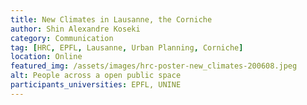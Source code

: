 ```yaml
---
title: New Climates in Lausanne, the Corniche
author: Shin Alexandre Koseki
category: Communication
tag: [HRC, EPFL, Lausanne, Urban Planning, Corniche]
location: Online
featured_img: /assets/images/hrc-poster-new_climates-200608.jpeg
alt: People across a open public space
participants_universities: EPFL, UNINE
---
```




